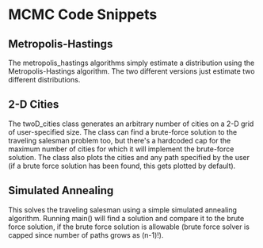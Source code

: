 # MCMC Code Snippets

## Metropolis-Hastings
The metropolis_hastings algorithms simply estimate a distribution using the Metropolis-Hastings algorithm. The two different versions just estimate two different distributions.

## 2-D Cities
The twoD_cities class generates an arbitrary number of cities on a 2-D grid of user-specified size. The class can find a brute-force solution to the traveling salesman problem too, but there's a hardcoded cap for the maximum number of cities for which it will implement the brute-force solution. The class also plots the cities and any path specified by the user (if a brute force solution has been found, this gets plotted by default).

## Simulated Annealing
This solves the traveling salesman using a simple simulated annealing algorithm. Running main() will find a solution and compare it to the brute force solution, if the brute force solution is allowable (brute force solver is capped since number of paths grows as (n-1)!).